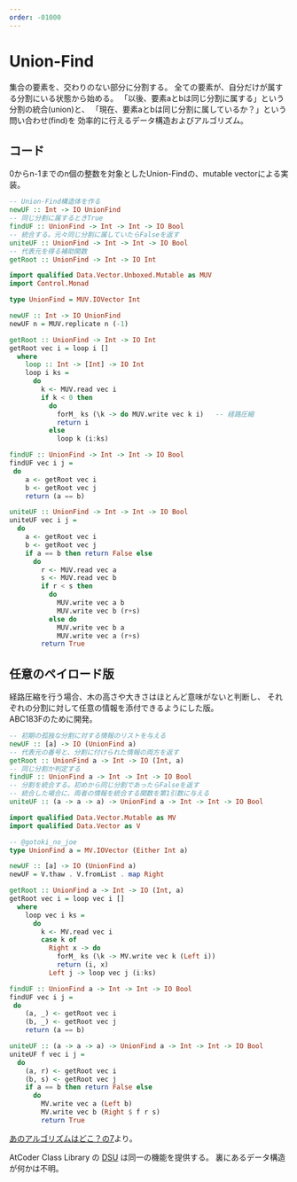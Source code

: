 ```yaml
---
order: -01000
---
```

# Union-Find

集合の要素を、交わりのない部分に分割する。
全ての要素が、自分だけが属する分割にいる状態から始める。
「以後、要素aとbは同じ分割に属する」という分割の統合(union)と、
「現在、要素aとbは同じ分割に属しているか？」という問い合わせ(find)を
効率的に行えるデータ構造およびアルゴリズム。

## コード

0からn-1までのn個の整数を対象としたUnion-Findの、mutable vectorによる実装。

```haskell API
-- Union-Find構造体を作る
newUF :: Int -> IO UnionFind
-- 同じ分割に属するときTrue
findUF :: UnionFind -> Int -> Int -> IO Bool
-- 統合する。元々同じ分割に属していたらFalseを返す
uniteUF :: UnionFind -> Int -> Int -> IO Bool
-- 代表元を得る補助関数
getRoot :: UnionFind -> Int -> IO Int
```

```haskell
import qualified Data.Vector.Unboxed.Mutable as MUV
import Control.Monad

type UnionFind = MUV.IOVector Int

newUF :: Int -> IO UnionFind
newUF n = MUV.replicate n (-1)

getRoot :: UnionFind -> Int -> IO Int
getRoot vec i = loop i []
  where
    loop :: Int -> [Int] -> IO Int
    loop i ks =
      do
        k <- MUV.read vec i
        if k < 0 then
          do
            forM_ ks (\k -> do MUV.write vec k i)   -- 経路圧縮
            return i
          else
            loop k (i:ks)

findUF :: UnionFind -> Int -> Int -> IO Bool
findUF vec i j =
 do
    a <- getRoot vec i
    b <- getRoot vec j
    return (a == b)

uniteUF :: UnionFind -> Int -> Int -> IO Bool
uniteUF vec i j =
  do
    a <- getRoot vec i
    b <- getRoot vec j
    if a == b then return False else
      do
        r <- MUV.read vec a
        s <- MUV.read vec b
        if r < s then
          do
            MUV.write vec a b
            MUV.write vec b (r+s)
          else do
            MUV.write vec b a
            MUV.write vec a (r+s)
        return True
```

## 任意のペイロード版

経路圧縮を行う場合、木の高さや大きさはほとんど意味がないと判断し、
それぞれの分割に対して任意の情報を添付できるようにした版。  
ABC183Fのために開発。

```haskell API
-- 初期の孤独な分割に対する情報のリストを与える
newUF :: [a] -> IO (UnionFind a)
-- 代表元の番号と、分割に付けられた情報の両方を返す
getRoot :: UnionFind a -> Int -> IO (Int, a)
-- 同じ分割か判定する
findUF :: UnionFind a -> Int -> Int -> IO Bool
-- 分割を統合する。初めから同じ分割であったらFalseを返す
-- 統合した場合に、両者の情報を統合する関数を第1引数に与える
uniteUF :: (a -> a -> a) -> UnionFind a -> Int -> Int -> IO Bool
```

```haskell
import qualified Data.Vector.Mutable as MV
import qualified Data.Vector as V

-- @gotoki_no_joe
type UnionFind a = MV.IOVector (Either Int a)

newUF :: [a] -> IO (UnionFind a)
newUF = V.thaw . V.fromList . map Right

getRoot :: UnionFind a -> Int -> IO (Int, a)
getRoot vec i = loop vec i []
  where
    loop vec i ks =
      do
        k <- MV.read vec i
        case k of
          Right x -> do
            forM_ ks (\k -> MV.write vec k (Left i))
            return (i, x)
          Left j -> loop vec j (i:ks)

findUF :: UnionFind a -> Int -> Int -> IO Bool
findUF vec i j =
 do
    (a, _) <- getRoot vec i
    (b, _) <- getRoot vec j
    return (a == b)

uniteUF :: (a -> a -> a) -> UnionFind a -> Int -> Int -> IO Bool
uniteUF f vec i j =
  do
    (a, r) <- getRoot vec i
    (b, s) <- getRoot vec j
    if a == b then return False else
      do
        MV.write vec a (Left b)
        MV.write vec b (Right $ f r s)
        return True
```

[あのアルゴリズムはどこ？の7](/readings/whereis/07.unionfind/)より。

AtCoder Class Library の
[DSU](https://atcoder.github.io/ac-library/production/document_ja/dsu.html)
は同一の機能を提供する。
裏にあるデータ構造が何かは不明。
